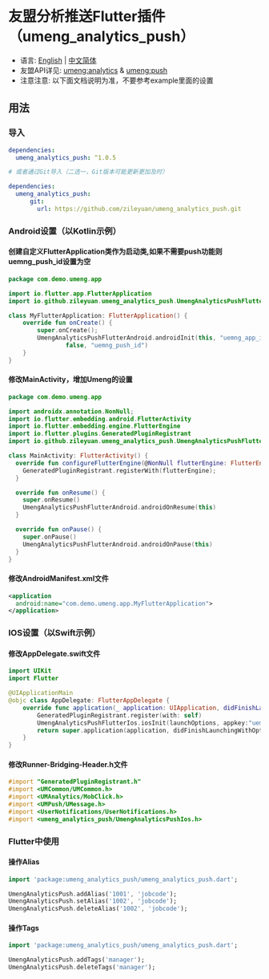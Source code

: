# 友盟分析推送Flutter插件（umeng_analytics_push）

- 语言: [English](https://github.com/zileyuan/umeng_analytics_push) | [中文简体](https://github.com/zileyuan/umeng_analytics_push/blob/master/README_zh.md)
- 友盟API详见: [umeng:analytics](http://mobile.umeng.com/analytics) & [umeng:push](http://mobile.umeng.com/push)
- 注意注意: 以下面文档说明为准，不要参考example里面的设置

## 用法

### 导入

```yaml
dependencies:
  umeng_analytics_push: ^1.0.5

# 或者通过Git导入（二选一，Git版本可能更新更加及时）

dependencies:
  umeng_analytics_push:
      git:
        url: https://github.com/zileyuan/umeng_analytics_push.git
```

### Android设置（以Kotlin示例）

#### 创建自定义FlutterApplication类作为启动类,如果不需要push功能则uemng_push_id设置为空

```kotlin
package com.demo.umeng.app

import io.flutter.app.FlutterApplication
import io.github.zileyuan.umeng_analytics_push.UmengAnalyticsPushFlutterAndroid

class MyFlutterApplication: FlutterApplication() {
    override fun onCreate() {
        super.onCreate();
        UmengAnalyticsPushFlutterAndroid.androidInit(this, "uemng_app_id", "default",
                false, "uemng_push_id")
    }
}
```

#### 修改MainActivity，增加Umeng的设置

```kotlin
package com.demo.umeng.app

import androidx.annotation.NonNull;
import io.flutter.embedding.android.FlutterActivity
import io.flutter.embedding.engine.FlutterEngine
import io.flutter.plugins.GeneratedPluginRegistrant
import io.github.zileyuan.umeng_analytics_push.UmengAnalyticsPushFlutterAndroid

class MainActivity: FlutterActivity() {
  override fun configureFlutterEngine(@NonNull flutterEngine: FlutterEngine) {
    GeneratedPluginRegistrant.registerWith(flutterEngine);
  }

  override fun onResume() {
    super.onResume()
    UmengAnalyticsPushFlutterAndroid.androidOnResume(this)
  }

  override fun onPause() {
    super.onPause()
    UmengAnalyticsPushFlutterAndroid.androidOnPause(this)
  }
}
```

#### 修改AndroidManifest.xml文件

```xml
<application
  android:name="com.demo.umeng.app.MyFlutterApplication">
</application>
```

### IOS设置（以Swift示例）

#### 修改AppDelegate.swift文件

```swift
import UIKit
import Flutter

@UIApplicationMain
@objc class AppDelegate: FlutterAppDelegate {
    override func application(_ application: UIApplication, didFinishLaunchingWithOptions launchOptions: [UIApplication.LaunchOptionsKey: Any]?) -> Bool {
        GeneratedPluginRegistrant.register(with: self)
        UmengAnalyticsPushFlutterIos.iosInit(launchOptions, appkey:"uemng_app_id", channel:"appstore", logEnabled:false);
        return super.application(application, didFinishLaunchingWithOptions: launchOptions)
    }
}
```

#### 修改Runner-Bridging-Header.h文件

```objectivec
#import "GeneratedPluginRegistrant.h"
#import <UMCommon/UMCommon.h>
#import <UMAnalytics/MobClick.h>
#import <UMPush/UMessage.h>
#import <UserNotifications/UserNotifications.h>
#import <umeng_analytics_push/UmengAnalyticsPushIos.h>
```

### Flutter中使用

#### 操作Alias

```dart
import 'package:umeng_analytics_push/umeng_analytics_push.dart';

UmengAnalyticsPush.addAlias('1001', 'jobcode');
UmengAnalyticsPush.setAlias('1002', 'jobcode');
UmengAnalyticsPush.deleteAlias('1002', 'jobcode');
```

#### 操作Tags

```dart
import 'package:umeng_analytics_push/umeng_analytics_push.dart';

UmengAnalyticsPush.addTags('manager');
UmengAnalyticsPush.deleteTags('manager');
```
